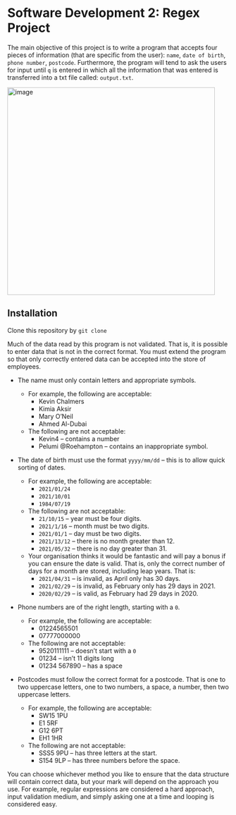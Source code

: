 # Software Development 2: Regex Project

The main objective of this project is to write a program that accepts four pieces of information (that are specific from the user): `name`, `date of birth`, `phone number`, `postcode`. Furthermore, the program will tend to ask the users for input until `q` is entered in which all the information that was entered is transferred into a txt file called: `output.txt`.

<img width="471" alt="image" src="https://user-images.githubusercontent.com/96035297/186793892-ac9b125d-9432-446c-a9ed-4a6639697f75.png">

## Installation
Clone this repository by `git clone`

Much of the data read by this program is not validated. That is, it is possible to enter data that is not in the correct format. You must extend the program so that only correctly entered data can be accepted into the store of employees.

* The name must only contain letters and appropriate symbols.
  * For example, the following are acceptable:
    * Kevin Chalmers
    * Kimia Aksir
    * Mary O’Neil
    * Ahmed Al-Dubai
  * The following are not acceptable:
    * Kevin4 – contains a number
    * Pelumi @Roehampton – contains an inappropriate symbol.
   
* The date of birth must use the format `yyyy/mm/dd` – this is to allow quick sorting of dates.
  * For example, the following are acceptable:
    * `2021/01/24`
    * `2021/10/01`
    * `1984/07/19`
  * The following are not acceptable:
    * `21/10/15` – year must be four digits.
    * `2021/1/16` – month must be two digits.
    * `2021/01/1` – day must be two digits.
    * `2021/13/12` – there is no month greater than 12.
    * `2021/05/32` – there is no day greater than 31.
  * Your organisation thinks it would be fantastic and will pay a bonus if you can ensure the date is valid. That is, only the correct number of days for a month are stored, including leap years. That is:
    * `2021/04/31` – is invalid, as April only has 30 days.
    * `2021/02/29` – is invalid, as February only has 29 days in 2021.
    * `2020/02/29` – is valid, as February had 29 days in 2020.
    
* Phone numbers are of the right length, starting with a `0`.
  * For example, the following are acceptable:
    * 01224565501
    * 07777000000
  * The following are not acceptable:
    * 9520111111 – doesn’t start with a `0`
    * 01234 – isn’t 11 digits long
    * 01234 567890 – has a space
    
* Postcodes must follow the correct format for a postcode. That is one to two uppercase letters, one to two numbers, a space, a number, then two uppercase letters.
  * For example, the following are acceptable:
    * SW15 1PU
    * E1 5RF
    * G12 6PT
    * EH1 1HR
  * The following are not acceptable:
    * SSS5 9PU – has three letters at the start.
    * S154 9LP – has three numbers before the space.
    
You can choose whichever method you like to ensure that the data structure will contain correct data, but your mark will depend on the approach you use. For example, regular expressions are considered a hard approach, input validation medium, and simply asking one at a time and looping is considered easy.

